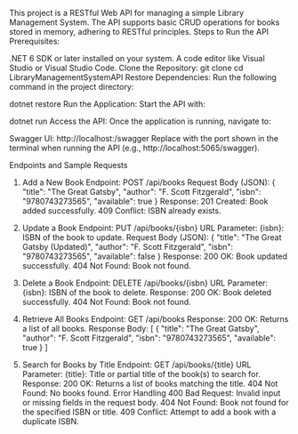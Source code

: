 This project is a RESTful Web API for managing a simple Library Management System. The API supports basic CRUD operations for books stored in memory, adhering to RESTful principles.
Steps to Run the API
Prerequisites:

.NET 6 SDK or later installed on your system.
A code editor like Visual Studio or Visual Studio Code.
Clone the Repository:
git clone <repository-url>
cd LibraryManagementSystemAPI
Restore Dependencies: Run the following command in the project directory:

dotnet restore
Run the Application: Start the API with:

dotnet run
Access the API: Once the application is running, navigate to:

Swagger UI: http://localhost:<port>/swagger
Replace <port> with the port shown in the terminal when running the API (e.g., http://localhost:5065/swagger).

Endpoints and Sample Requests
1. Add a New Book
Endpoint: POST /api/books
Request Body (JSON):
{
    "title": "The Great Gatsby",
    "author": "F. Scott Fitzgerald",
    "isbn": "9780743273565",
    "available": true
}
Response:
201 Created: Book added successfully.
409 Conflict: ISBN already exists.

2. Update a Book
Endpoint: PUT /api/books/{isbn}
URL Parameter:
{isbn}: ISBN of the book to update.
Request Body (JSON):
{
    "title": "The Great Gatsby (Updated)",
    "author": "F. Scott Fitzgerald",
    "isbn": "9780743273565",
    "available": false
}
Response:
200 OK: Book updated successfully.
404 Not Found: Book not found.
   
3. Delete a Book
Endpoint: DELETE /api/books/{isbn}
URL Parameter:
{isbn}: ISBN of the book to delete.
Response:
200 OK: Book deleted successfully.
404 Not Found: Book not found.
   
4. Retrieve All Books
Endpoint: GET /api/books
Response:
200 OK: Returns a list of all books.
Response Body:
[
    {
        "title": "The Great Gatsby",
        "author": "F. Scott Fitzgerald",
        "isbn": "9780743273565",
        "available": true
    }
]

5. Search for Books by Title
Endpoint: GET /api/books/{title}
URL Parameter:
{title}: Title or partial title of the book(s) to search for.
Response:
200 OK: Returns a list of books matching the title.
404 Not Found: No books found.
Error Handling
400 Bad Request: Invalid input or missing fields in the request body.
404 Not Found: Book not found for the specified ISBN or title.
409 Conflict: Attempt to add a book with a duplicate ISBN.
